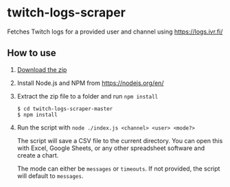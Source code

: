# twitch-logs-scraper

Fetches Twitch logs for a provided user and channel using https://logs.ivr.fi/

## How to use

1. [Download the zip](https://github.com/MrAuro/twitch-logs-scraper/archive/refs/heads/main.zip)

2. Install Node.js and NPM from https://nodejs.org/en/

3. Extract the zip file to a folder and run `npm install`

    ```
    $ cd twitch-logs-scraper-master
    $ npm install
    ```

4. Run the script with `node ./index.js <channel> <user> <mode?>`

    The script will save a CSV file to the current directory. You can open this with Excel, Google Sheets, or any other
    spreadsheet software and create a chart.

    The mode can either be `messages` or `timeouts`. If not provided, the script will default to `messages`.
